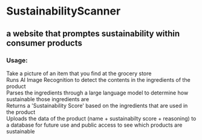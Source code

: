 # SustainabilityScanner
## a website that promptes sustainability within consumer products
### Usage:
Take a picture of an item that you find at the grocery store  
Runs AI Image Recognition to detect the contents in the ingredients of the product  
Parses the ingredients through a large language model to determine how sustainable those ingredients are  
Returns a 'Sustainability Score' based on the ingredients that are used in the product  
Uploads the data of the product (name + sustainabilty score + reasoning) to a database for future use and public access to see which products are sustainable  
